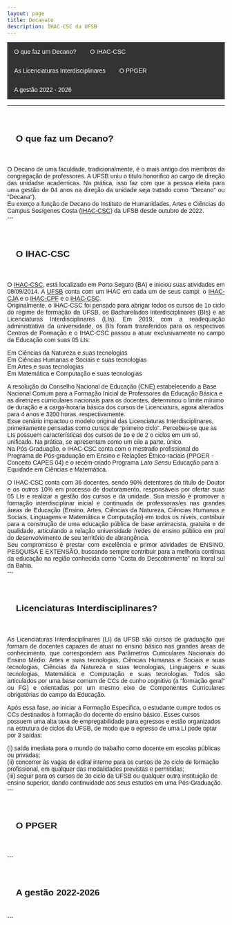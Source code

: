 ```yaml
---
layout: page
title: Decanato
description: IHAC-CSC da UFSB
---
```

<html lang="pt-BR">
<head>
    <meta charset="UTF-8">
    <meta name="viewport" content="width=device-width, initial-scale=1.0">
    <title>Menu de Navegação</title>
    <style>
        body {
            font-family: Arial, sans-serif;
        }
        .menu {
            background-color: #333;
            overflow: hidden;
        }
        .menu a {
            float: left;
            display: block;
            color: white;
            text-align: center;
            padding: 14px 16px;
            text-decoration: none;
        }
        .menu a:hover {
            background-color: #ddd;
            color: black;
        }
        .content {
            padding: 20px;
        }
    </style>
</head>
<body>

<div class="menu">
    <a href="#decano">O que faz um Decano?</a>
    <a href="#ihac">O IHAC-CSC</a>
    <a href="#lis">As Licenciaturas Interdisciplinares</a>
    <a href="#ppger">O PPGER</a>
    <a href="#gestao">A gestão 2022 - 2026</a>
</div>
<p>
<p>

---
<div class="content">
    <h2 id="decano">O que faz um Decano?</h2>
  </div>

<p>
<p style="text-align: justify;">
O Decano de uma faculdade, tradicionalmente, é o mais antigo dos membros da congregação de professores. A UFSB uniu o titulo honorifico  ao cargo de direção das unidadse academicas. Na prática, isso faz com que a pessoa eleita para uma gestão de 04 anos na direção da unidade seja tratado como "Decano" ou "Decana"). <br>
Eu exerço a função de Decano do Instituto de Humanidades, Artes e Ciências do Campus Sosígenes Costa (<a href="https://ufsb.edu.br/ihac-csc/">IHAC-CSC</a>) da UFSB desde outubro de 2022.<br>
---
<p>
<div class="content">
    <h2 id="ihac">O IHAC-CSC</h2>
  </div>
<p>
<p style="text-align: justify;">
O <a href="https://ufsb.edu.br/ihac-csc/">IHAC-CSC</a>, está localizado em Porto Seguro (BA) e iniciou suas atividades em 08/09/2014. A <a href="https://ufsb.edu.br/">UFSB</a> conta com um IHAC em cada um de seus campi: o <a href="https://ufsb.edu.br/ihac-cja/">IHAC-CJA</a> e o <a href="https://ufsb.edu.br/ihac-cpf/">IHAC-CPF</a> e o <a href="https://ufsb.edu.br/ihac-csc/">IHAC-CSC</a>.
<br />
Originalmente, o IHAC-CSC foi pensado para abrigar todos os cursos de 1o ciclo do regime de formação da UFSB, os Bacharelados Interdisciplinares (BIs) e  as Licenciaturas Interdisciplinares (LIs). Em 2019, com a readequação administrativa da universidade, os BIs foram transferidos para os respectivos Centros de Formação e o  IHAC-CSC passou a  atuar exclusivamente no campo da Educação com suas 05 LIs:<br>
<p>
Em Ciências da Natureza e suas tecnologias<br>
Em Ciências Humanas e Sociais e suas tecnologias<br>
Em Artes e suas tecnologias<br>
Em Matemática e Computação e suas tecnologias<br>
<p>
 A  resolução do Conselho Nacional de Educação (CNE) estabelecendo a Base Nacional Comum para a Formação Inicial de Professores da Educação Básica e as diretrizes curriculares nacionais para os docentes, determinou o limite mínimo de duração e a carga-horaria básica dos cursos de Licenciatura, agora alterados para 4 anos e 3200 horas, respectivamente. <br>
Esse cenário impactou o modelo original das Licenciaturas Interdisciplinares, primeiramente pensadas como cursos de “primeiro ciclo”. Percebeu-se que as LIs possuem  características dos cursos de 1o e de 2 o ciclos em um só, unificado. Na prática, se apresentam como um cilo a parte, único. <br>
Na Pós-Graduação, o IHAC-CSC conta com o mestrado profissional do Programa de Pós-graduação em Ensino e Relações Étnico-raciais (PPGER - Conceito CAPES 04) e o recém-criado Programa <i>Lato Sensu</i> Educação para a Equidade em Ciências e Matemática.
<br>
<p>
<p style="text-align: justify;">
O IHAC-CSC conta com 36 docentes, sendo 90% detentores do título de Doutor e os outros 10% em processo de doutoramento, responsáveis por ofertar suas 05 LIs e realizar a gestão dos cursos e da unidade. Sua missão é promover a formação interdisciplinar inicial e continuada de professoras/es nas grandes áreas de Educação (Ensino, Artes, Ciências da Natureza, Ciências Humanas e Sociais, Linguagens e Matemática e Computação) em todos os níveis, contribuir para a construção de uma educação pública de base antirracista, gratuita e de qualidade, articulando a relação universidade /redes de ensino público em prol do desenvolvimento de seu território de abrangência. <br>
Seu compromisso é prestar com excelência e primor atividades de ENSINO, PESQUISA E EXTENSÃO, buscando sempre contribuir para a melhoria contínua da educação na região conhecida como “Costa do Descobrimento” no litoral sul da Bahia.
<br>
---
<p>
<div class="content">
    <h2 id="lis">Licenciaturas Interdisciplinares?</h2>
  </div>
<p>
<p style="text-align: justify;">
As Licenciaturas Interdisciplinares (LI) da UFSB são cursos de graduação que formam de docentes capazes de atuar no ensino básico nas grandes áreas de conhecimento, que correspondem aos Parâmetros Curriculares Nacionais do Ensino Médio: Artes e suas tecnologias, Ciências Humanas e Sociais e suas tecnologias, Ciências da Natureza e suas tecnologias, Linguagens e suas tecnologias, Matemática e Computação e suas tecnologias. Todos são articulados por uma base comum de CCs de cunho cognitivo (a “formação geral” ou FG) e orientadas por um mesmo eixo de Componentes Curriculares obrigatórias do campo da Educação.<br>
<p>
Após essa fase, ao iniciar a Formação Específica, o estudante cumpre todos os CCs destinados à formação do docente do ensino básico. Esses cursos possuem uma alta taxa de empregabilidade para egressos e estão organizados na estrutura de ciclos da UFSB, de modo que o egresso de uma LI pode optar por 3 saídas:<br>
<p>
(i)	saída imediata para o mundo do trabalho como docente em escolas públicas ou privadas;<br>
(ii)	concorrer às vagas de edital interno para os cursos de 2o ciclo de formação profissional, em qualquer das modalidades previstas e permitidas;<br>
(iii)	seguir para os cursos de 3o ciclo da UFSB ou qualquer outra instituição de ensino superior, dando continuidade aos seus estudos em uma Pós-Graduação.<br>
---
<p>
<div class="content">
    <h2 id="ppger">O PPGER</h2>
  </div>
<p>
---

<div class="content">
    <h2 id="gestao">A gestão 2022-2026</h2>
  </div>
---
<p>
